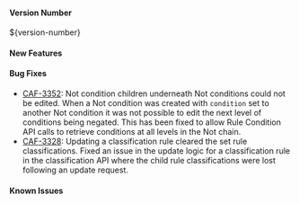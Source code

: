 #### Version Number
${version-number}

#### New Features

#### Bug Fixes
- [CAF-3352](https://jira.autonomy.com/browse/CAF-3352): Not condition children underneath Not conditions could not be edited.
  When a Not condition was created with `condition` set to another Not condition it was not possible to edit the next level of conditions being negated. This has been fixed to allow Rule Condition API calls to retrieve conditions at all levels in the Not chain.
- [CAF-3328](https://jira.autonomy.com/browse/CAF-3328): Updating a classification rule cleared the set rule classifications.
  Fixed an issue in the update logic for a classification rule in the classification API where the child rule classifications were lost following an update request.

#### Known Issues
